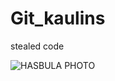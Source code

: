 # Git_kaulins
stealed code



![HASBULA PHOTO](https://i.pinimg.com/236x/50/7b/ea/507beae091fd6feda49706a7b122c11a.jpg)
